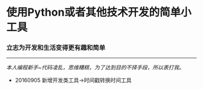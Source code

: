 # 使用Python或者其他技术开发的简单小工具

### 立志为开发和生活变得更有趣和简单

---

*本人编程新手~代码凌乱，思维糟糕，为了达到目的不择手段，所以表打我。*

- 20160905 新增开发类工具->时间戳转换时间工具